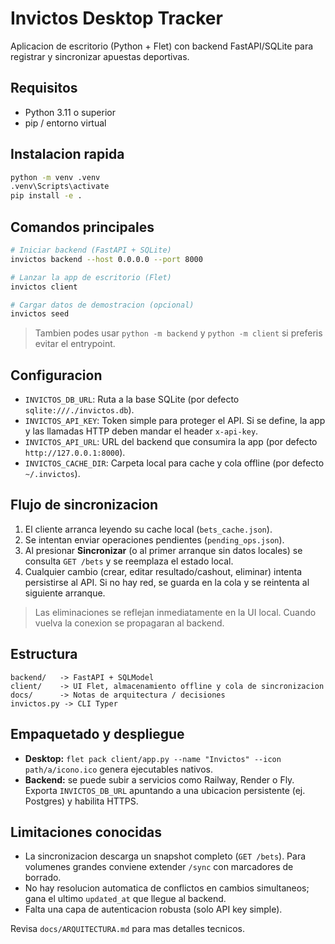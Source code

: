# Invictos Desktop Tracker

Aplicacion de escritorio (Python + Flet) con backend FastAPI/SQLite para registrar y sincronizar apuestas deportivas.

## Requisitos
- Python 3.11 o superior
- pip / entorno virtual

## Instalacion rapida
```bash
python -m venv .venv
.venv\Scripts\activate
pip install -e .
```

## Comandos principales
```bash
# Iniciar backend (FastAPI + SQLite)
invictos backend --host 0.0.0.0 --port 8000

# Lanzar la app de escritorio (Flet)
invictos client

# Cargar datos de demostracion (opcional)
invictos seed
```

> Tambien podes usar `python -m backend` y `python -m client` si preferis evitar el entrypoint.

## Configuracion
- `INVICTOS_DB_URL`: Ruta a la base SQLite (por defecto `sqlite:///./invictos.db`).
- `INVICTOS_API_KEY`: Token simple para proteger el API. Si se define, la app y las llamadas HTTP deben mandar el header `x-api-key`.
- `INVICTOS_API_URL`: URL del backend que consumira la app (por defecto `http://127.0.0.1:8000`).
- `INVICTOS_CACHE_DIR`: Carpeta local para cache y cola offline (por defecto `~/.invictos`).

## Flujo de sincronizacion
1. El cliente arranca leyendo su cache local (`bets_cache.json`).
2. Se intentan enviar operaciones pendientes (`pending_ops.json`).
3. Al presionar **Sincronizar** (o al primer arranque sin datos locales) se consulta `GET /bets` y se reemplaza el estado local.
4. Cualquier cambio (crear, editar resultado/cashout, eliminar) intenta persistirse al API. Si no hay red, se guarda en la cola y se reintenta al siguiente arranque.

> Las eliminaciones se reflejan inmediatamente en la UI local. Cuando vuelva la conexion se propagaran al backend.

## Estructura
```
backend/   -> FastAPI + SQLModel
client/    -> UI Flet, almacenamiento offline y cola de sincronizacion
docs/      -> Notas de arquitectura / decisiones
invictos.py -> CLI Typer
```

## Empaquetado y despliegue
- **Desktop:** `flet pack client/app.py --name "Invictos" --icon path/a/icono.ico` genera ejecutables nativos.
- **Backend:** se puede subir a servicios como Railway, Render o Fly. Exporta `INVICTOS_DB_URL` apuntando a una ubicacion persistente (ej. Postgres) y habilita HTTPS.

## Limitaciones conocidas
- La sincronizacion descarga un snapshot completo (`GET /bets`). Para volumenes grandes conviene extender `/sync` con marcadores de borrado.
- No hay resolucion automatica de conflictos en cambios simultaneos; gana el ultimo `updated_at` que llegue al backend.
- Falta una capa de autenticacion robusta (solo API key simple).

Revisa `docs/ARQUITECTURA.md` para mas detalles tecnicos.

